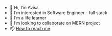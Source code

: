 - 👋 Hi, I’m Avisa 
- 👀 I’m interested in Software Engineer - full stack
- 🌱 I’m a life learner
- 💞️ I’m looking to collaborate on MERN project
- 📫 [How to reach me](https://github.com/Avisa-GA) 

<!---
Avisa19/Avisa19 is a ✨ special ✨ repository because its `README.md` (this file) appears on your GitHub profile.
You can click the Preview link to take a look at your changes.
--->
